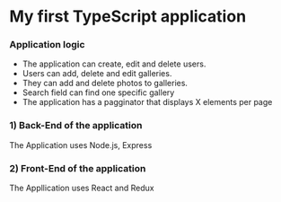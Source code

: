 # My first TypeScript application

### Application logic

  - The application can create, edit and delete users. 
  - Users can add, delete and edit galleries. 
  - They can add and delete photos to galleries.
  - Search field can find one specific gallery
  - The application has a pagginator that displays X elements per page

### 1) Back-End of the application

The Application uses Node.js, Express


### 2) Front-End of the application

The Appllication uses React and Redux
